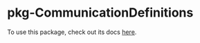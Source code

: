 # pkg-CommunicationDefinitions

To use this package, check out its docs [here](
https://docs.ase.vu.nl/docs/framework/packages/pkg-CommunicationDefinitions/
).
